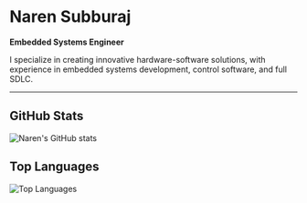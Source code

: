 # Naren Subburaj  
**Embedded Systems Engineer**  

I specialize in creating innovative hardware-software solutions, with experience in embedded systems development, control software, and full SDLC.

---

## GitHub Stats

![Naren's GitHub stats](https://github-readme-stats.vercel.app/api?username=narensraj&show_icons=true&theme=radical)

## Top Languages

![Top Languages](https://github-readme-stats.vercel.app/api/top-langs/?username=narensraj&layout=compact&theme=radical)

